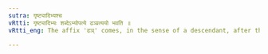 ```yaml
---
sutra: गृष्ट्यादिभ्यश्च
vRtti: गृष्ट्यादिभ्यः शब्देऽभ्योपत्ये ढञ्प्रत्ययो भवति ॥
vRtti_eng: The affix 'ढञ्' comes, in the sense of a descendant, after the words 'गृष्टि' &c.

---
```

